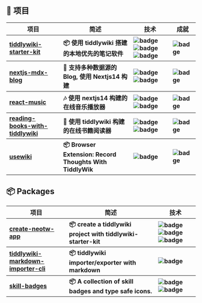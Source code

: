 <!-- generated at 2023/12/23 18:44:30 -->
<h2>💼 项目</h2>
<table>
  <thead align="center">
    <tr>
      <th>项目</th>
      <th>简述</th>
      <th>技术</th>
      <th>成就</th>
    </tr>
  </thead>
  <tbody align="left">
    <tr>
      <th>
        <a href="https://github.com/oeyoews/tiddlywiki-starter-kit/tree/main/" target="_blank">
        tiddlywiki-starter-kit</a>
      </th>
      <th>
      📦 使用 tiddlywiki 搭建的本地优先的笔记软件</th>
      <th>
        <img src="https://img.shields.io/badge/TiddlyWiki5-111111?style=flat-square&logo=tiddlywiki&logoColor=white" alt="badge">
        <img src="https://img.shields.io/badge/NodeJS-43853D?style=flat-square&logo=node.js&logoColor=white" alt="badge">
        <img src="https://img.shields.io/badge/TailwindCSS-38B2AC?style=flat-square&logo=tailwindcss&logoColor=white" alt="badge">
      </th>
      <th>
        <img src="https://img.shields.io/github/stars/oeyoews/tiddlywiki-starter-kit?style=flat-square" alt="badge">
      </th>
    </tr>
    <tr>
      <th>
        <a href="https://github.com/oeyoews/nextjs-mdx-blog/tree/main/" target="_blank">
        nextjs-mdx-blog</a>
      </th>
      <th>
      📝 支持多种数据源的 Blog, 使用 Nextjs14 构建</th>
      <th>
        <img src="https://img.shields.io/badge/TypeScript-007ACC?style=flat-square&logo=typescript&logoColor=white" alt="badge">
        <img src="https://img.shields.io/badge/NextJS-black?style=flat-square&logo=next.js&logoColor=white" alt="badge">
      </th>
      <th>
        <img src="https://img.shields.io/github/stars/oeyoews/nextjs-mdx-blog?style=flat-square" alt="badge">
      </th>
    </tr>
    <tr>
      <th>
        <a href="https://github.com/oeyoews/react-music/tree/main/" target="_blank">
        react-music</a>
      </th>
      <th>
      🎶 使用 nextjs14 构建的在线音乐播放器</th>
      <th>
        <img src="https://img.shields.io/badge/TypeScript-007ACC?style=flat-square&logo=typescript&logoColor=white" alt="badge">
        <img src="https://img.shields.io/badge/NextJS-black?style=flat-square&logo=next.js&logoColor=white" alt="badge">
      </th>
      <th>
        <img src="https://img.shields.io/github/stars/oeyoews/react-music?style=flat-square" alt="badge">
      </th>
    </tr>
    <tr>
      <th>
        <a href="https://github.com/oeyoews/reading-books-with-tiddlywiki/tree/main/" target="_blank">
        reading-books-with-tiddlywiki</a>
      </th>
      <th>
      📖 使用 tiddlywiki 构建的在线书籍阅读器</th>
      <th>
        <img src="https://img.shields.io/badge/TypeScript-007ACC?style=flat-square&logo=typescript&logoColor=white" alt="badge">
        <img src="https://img.shields.io/badge/TiddlyWiki5-111111?style=flat-square&logo=tiddlywiki&logoColor=white" alt="badge">
      </th>
      <th>
        <img src="https://img.shields.io/github/stars/oeyoews/reading-books-with-tiddlywiki?style=flat-square" alt="badge">
      </th>
    </tr>
    <tr>
      <th>
        <a href="https://github.com/oeyoews/usewiki/tree/main/" target="_blank">
        usewiki</a>
      </th>
      <th>
      📦 Browser Extension: Record Thoughts With TiddlyWik</th>
      <th>
        <img src="https://img.shields.io/badge/TiddlyWiki5-111111?style=flat-square&logo=tiddlywiki&logoColor=white" alt="badge">
      </th>
      <th>
        <img src="https://img.shields.io/github/stars/oeyoews/usewiki?style=flat-square" alt="badge">
      </th>
    </tr>
  </tbody>
</table>
<h2>📦 Packages</h2>
<table>
  <thead align="center">
    <tr>
      <th>项目</th>
      <th>简述</th>
      <th>技术</th>
    </tr>
  </thead>
  <tbody align="left">
    <tr>
      <th>
        <a href="https://github.com/oeyoews/tiddlywiki-starter-kit/tree/main/packages/create-neotw-apps" target="_blank">
        create-neotw-app</a>
      </th>
      <th>
      📦 create a tiddlywiki project with tiddlywiki-starter-kit</th>
      <th>
        <img src="https://img.shields.io/badge/TiddlyWiki5-111111?style=flat-square&logo=tiddlywiki&logoColor=white" alt="badge">
        <img src="https://img.shields.io/badge/NodeJS-43853D?style=flat-square&logo=node.js&logoColor=white" alt="badge">
        <img src="https://img.shields.io/badge/TailwindCSS-38B2AC?style=flat-square&logo=tailwindcss&logoColor=white" alt="badge">
      </th>
    </tr>
    <tr>
      <th>
        <a href="https://github.com/oeyoews/tiddlywiki-markdown-importer-cli/tree/main/" target="_blank">
        tiddlywiki-markdown-importer-cli</a>
      </th>
      <th>
      📦 tiddlywiki importer/exporter with markdown</th>
      <th>
        <img src="https://img.shields.io/badge/NodeJS-43853D?style=flat-square&logo=node.js&logoColor=white" alt="badge">
      </th>
    </tr>
    <tr>
      <th>
        <a href="https://github.com/oeyoews/tiddlywiki-projects/tree/main/packages/skill-badges" target="_blank">
        skill-badges</a>
      </th>
      <th>
      📦 A collection of skill badges and type safe icons.</th>
      <th>
        <img src="https://img.shields.io/badge/NodeJS-43853D?style=flat-square&logo=node.js&logoColor=white" alt="badge">
        <img src="https://img.shields.io/badge/TypeScript-007ACC?style=flat-square&logo=typescript&logoColor=white" alt="badge">
      </th>
    </tr>
  </tbody>
</table>